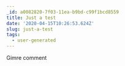 ```yaml
---
_id: a0082820-7f03-11ea-b9bd-c99f1bcd8559
title: Just a test
date: '2020-04-15T10:26:53.624Z'
slug: just-a-test
tags:
  - user-generated
---
```

Gimre comment
